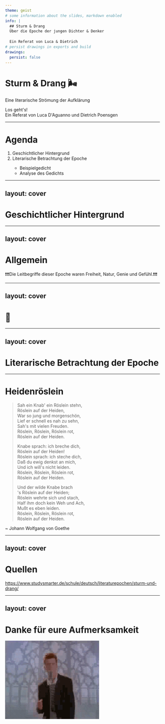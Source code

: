 ```yaml
---
theme: geist
# some information about the slides, markdown enabled
info: |
  ## Sturm & Drang
  Über die Epoche der jungen Dichter & Denker

  Ein Referat von Luca & Dietrich
# persist drawings in exports and build
drawings:
  persist: false
---
```


# Sturm & Drang 🌬️

Eine literarische Strömung der Aufklärung

<div class="pt-12">
  <span @click="$slidev.nav.next" class="px-2 py-1 rounded cursor-pointer" hover="bg-white bg-opacity-10">
    Los geht's! <carbon:arrow-right class="inline"/>
  </span>
</div>

<div class="relative -bottom-8 text-gray-700 dark:text-gray-200">
  Ein Referat von Luca D'Aguanno und Dietrich Poensgen
</div>

<!--
The last comment block of each slide will be treated as slide notes. It will be visible and editable in Presenter Mode along with the slide. [Read more in the docs](https://sli.dev/guide/syntax.html#notes)
-->

---

# Agenda

<ol class="list-decimal list-inside">
  <li>
      Geschichtlicher Hintergrund
  </li>
  <li>
      Literarische Betrachtung der Epoche
  </li>
  <ul class="ml-4 list-disc list-inside">
    <li>Beispielgedicht</li>
    <li>Analyse des Gedichts</li>
  </ul>
</ol>

---
layout: cover
---

# Geschichtlicher Hintergrund

---
layout: cover
---

# Allgemein

❗❗❗Die Leitbegriffe dieser Epoche waren Freiheit, Natur, Genie und Gefühl.❗❗❗

---
layout: cover
---

# 🤡

---
layout: cover
---

# Literarische Betrachtung der Epoche

---

<h1 class="-mt-3">Heidenröslein</h1>

<blockquote class="border-l-2 border-gray-400 py-2 px-4 text-lg dark:text-gray-100 columns-2">
<p>
  Sah ein Knab' ein Röslein stehn,<br/>
  Röslein auf der Heiden,<br />
  War so jung und morgenschön,<br />
  Lief er schnell es nah zu sehn,<br />
  Sah's mit vielen Freuden.<br />
  Röslein, Röslein, Röslein rot,<br />
  Röslein auf der Heiden.
</p>

<p>
  Knabe sprach: ich breche dich,<br />
  Röslein auf der Heiden!<br />
  Röslein sprach: ich steche dich,<br />
  Daß du ewig denkst an mich,<br />
  Und ich will's nicht leiden.<br />
  Röslein, Röslein, Röslein rot,<br />
  Röslein auf der Heiden.
</p>

<p>
  Und der wilde Knabe brach <br />
  's Röslein auf der Heiden;<br />
  Röslein wehrte sich und stach,<br />
  Half ihm doch kein Weh und Ach,<br />
  Mußt es eben leiden.<br />
  Röslein, Röslein, Röslein rot,<br />
  Röslein auf der Heiden.
</p>
</blockquote>

<p>~ Johann Wolfgang von Goethe</p>

---
layout: cover
---

# Quellen

https://www.studysmarter.de/schule/deutsch/literaturepochen/sturm-und-drang/

---
layout: cover
---

<h1 class="text-center">Danke für eure Aufmerksamkeit</h1>

<img src="/img/ricki.gif" alt="ricki" class="m-auto" />
